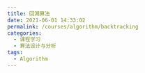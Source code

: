```yaml
---
title: 回溯算法
date: 2021-06-01 14:33:02
permalink: /courses/algorithm/backtracking
categories:
  - 课程学习
  - 算法设计与分析
tags: 
  - Algorithm
---
```

